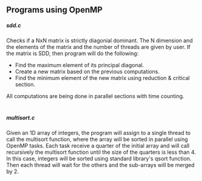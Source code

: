 ## Programs using OpenMP

##### sdd.c
Checks if a NxN matrix is strictly diagonial dominant. The N dimension and the elements of the matrix and the number of threads are given by user.
If the matrix is SDD, then program will do the following:
- Find the maximum element of its principal diagonal.
- Create a new matrix based on the previous computations.
- Find the minimum element of the new matrix using reduction & critical section.

All computations are being done in parallel sections with time counting.
# 
##### multisort.c
Given an 1D array of integers, the program will assign to a single thread to call the multisort function, where the array will be sorted in parallel using OpenMP tasks. 
Each task receive a quarter of the initial array and will call recursively the multisort function until the size of the quarters is less than 4. 
In this case, integers will be sorted using standard library's qsort function. Then each thread will wait for the others and the sub-arrays will be merged by 2.